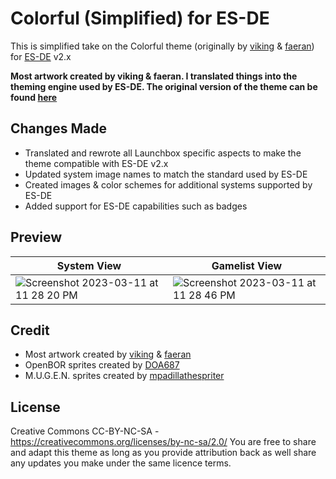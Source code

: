 # Colorful (Simplified) for ES-DE
This is simplified take on the Colorful theme (originally by [viking](https://forums.launchbox-app.com/profile/70421-viking/) & [faeran](https://forums.launchbox-app.com/profile/76940-faeran/)) for [ES-DE](https://es-de.org/) v2.x

**Most artwork created by viking & faeran.  I translated things into the theming engine used by ES-DE. The original version of the theme can be found [here](https://forums.launchbox-app.com/files/file/2081-colorful-bigbox-theme)**

## Changes Made
- Translated and rewrote all Launchbox specific aspects to make the theme compatible with ES-DE v2.x
- Updated system image names to match the standard used by ES-DE
- Created images & color schemes for additional systems supported by ES-DE
- Added support for ES-DE capabilities such as badges

## **Preview**

| System View | Gamelist View |
|----|----|
| <img alt="Screenshot 2023-03-11 at 11 28 20 PM" src="https://user-images.githubusercontent.com/1454947/224524385-46a8ca96-9fcb-419a-a34f-a3ca17f68a19.png"> | <img alt="Screenshot 2023-03-11 at 11 28 46 PM" src="https://user-images.githubusercontent.com/1454947/224524392-f5b21d6d-f9d9-41fa-92ac-0cf989fee109.png"> |

## **Credit**
- Most artwork created by [viking](https://forums.launchbox-app.com/profile/70421-viking/) & [faeran](https://forums.launchbox-app.com/files/file/2081-colorful-bigbox-theme)
- OpenBOR sprites created by [DOA687](https://www.deviantart.com/doa687)
- M.U.G.E.N. sprites created by [mpadillathespriter](https://www.deviantart.com/mpadillathespriter)

## **License**
Creative Commons CC-BY-NC-SA - https://creativecommons.org/licenses/by-nc-sa/2.0/
You are free to share and adapt this theme as long as you provide attribution back as well share any updates you make under the same licence terms.
